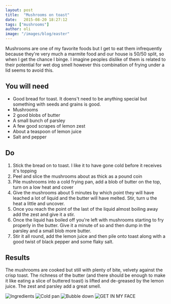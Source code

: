 ```yaml
---
layout: post
title:  "Mushrooms on toast"
date:   2015-08-20 18:27:12
tags: ["mushrooms"] 
author: oli
image: "/images/blog/easter"
---
```


Mushrooms are one of my favorite foods but I get to eat them infrequently because they're very much a marmite food and our house is 50/50 split, so when I get the chance I binge.  I imagine peoples dislike of them is related to their potential for wet dog smell however this combination of frying under a lid seems to avoid this.

## You will need

* Good bread for toast.  It doens't need to be anything special but something with seeds and grains is good.
* Mushrooms
* 2 good blobs of butter
* A small bunch of parsley
* A few good scrapes of lemon zest
* About a teaspoon of lemon juice
* Salt and pepper


## Do

1. Stick the bread on to toast.  I like it to have gone cold before it receives it's topping
2. Peel and slice the mushrooms about as thick as a pound coin
3. Pile mushrooms into a cold frying pan, add a blob of butter on the top, turn on a low heat and cover
4. Give the mushrooms about 5 minutes by which point they will have leached a lot of liquid and the butter will have melted. Stir, turn u the heat a little and uncover.
5. Once you reach the point of the last of the liquid almost boiling away add the zest and give it a stir.
6. Once the liquid has boiled off you're left with mushrooms starting to fry properly in the butter.  Give it a minute of so and then dump in the parsley and a small blob more butter.
7. Stir it all round, add the lemon juice and then pile onto toast along with a good twist of black pepper and some flaky salt.


## Results

The mushrooms are cooked but still with plenty of bite, velvety against the crisp toast.  The richness of the butter (and there should be enough to make it like eating a slice of buttered toast) is lifted and de-greased by the lemon juice.  The zest and parsley add a great smell.


![Ingredients](/images/blog/mushrooms/mushrooms-1.jpg)
![Cold pan](/images/blog/mushrooms/mushrooms-2.jpg)
![Bubble down](/images/blog/mushrooms/mushrooms-3.jpg)
![GET IN MY FACE](/images/blog/mushrooms/mushrooms-4.jpg)



